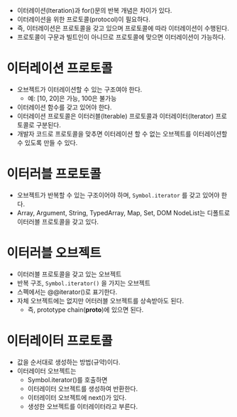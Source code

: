 - 이터레이션(Iteration)과 for()문의 반복 개념은 차이가 있다.
- 이터레이션을 위한 프로토콜(protocol)이 필요하다.
- 즉, 이터레이션은 프로토콜을 갖고 있으며 프로토콜에 따라 이터레이션이 수행된다.
- 프로토콜이 구문과 빌트인이 아니므로 프로토콜에 맞으면 이터레이션이 가능하다.

# 이터레이션 프로토콜

- 오브젝트가 이터레이션할 수 있는 구조여야 한다.
    - 예: [10, 20]은 가능, 100은 불가능
- 이터레이션 함수를 갖고 있어야 한다.
- 이터레이션 프로토콜은 이터러블(Iterable) 프로토콜과 이터레이터(Iterator) 프로토콜로 구분된다.
- 개발자 코드로 프로토콜을 맞추면 이터레이션 할 수 없는 오브젝트를 이터레이션할 수 있도록 만들 수 있다.

# 이터러블 프로토콜

- 오브젝트가 반복할 수 있는 구조이어야 하며, `Symbol.iterator` 를 갖고 있어야 한다.
- Array, Argument, String, TypedArray, Map, Set, DOM NodeList는 디폴트로 이터러블 프로토콜을 갖고 있다.

# 이터러블 오브젝트

- 이터러블 프로토콜을 갖고 있는 오브젝트
- 반복 구조, `Symbol.iterator()` 을 가지는 오브젝트
- 스펙에서는 @@iterator()로 표기한다.
- 자체 오브젝트에는 없지만 어터러블 오브젝트를 상속받아도 된다.
    - 즉, prototype chain(__proto__)에 있으면 된다.

# 이터레이터 프로토콜

- 값을 순서대로 생성하는 방법(규약)이다.
- 이터레이터 오브젝트는
    - Symbol.iterator()를 호출하면
    - 이터레이터 오브젝트를 생성하여 반환한다.
    - 이터레이터 오브젝트에 next()가 있다.
    - 생성한 오브젝트를 이터레이터라고 부른다.
